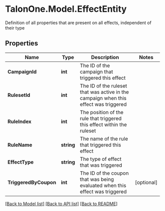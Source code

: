 # TalonOne.Model.EffectEntity
Definition of all properties that are present on all effects, independent of their type
## Properties

Name | Type | Description | Notes
------------ | ------------- | ------------- | -------------
**CampaignId** | **int** | The ID of the campaign that triggered this effect | 
**RulesetId** | **int** | The ID of the ruleset that was active in the campaign when this effect was triggered | 
**RuleIndex** | **int** | The position of the rule that triggered this effect within the ruleset | 
**RuleName** | **string** | The name of the rule that triggered this effect | 
**EffectType** | **string** | The type of effect that was triggered | 
**TriggeredByCoupon** | **int** | The ID of the coupon that was being evaluated when this effect was triggered | [optional] 

[[Back to Model list]](../README.md#documentation-for-models) [[Back to API list]](../README.md#documentation-for-api-endpoints) [[Back to README]](../README.md)

